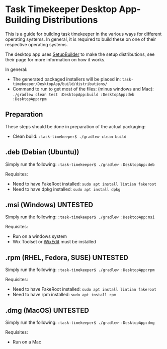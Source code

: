 # Task Timekeeper Desktop App- Building Distributions

This is a guide for building task timekeeper in the various ways for different operating systems. In general, it is required to build these on one of their respective operating systems.

The desktop app uses [SetupBuilder](https://github.com/i-net-software/SetupBuilder) to make the setup distributions, see their page for more information on how it works.

In general:

 * The generated packaged installers will be placed in: `task-timekeeper/DesktopApp/build/distributions/`
 * Command to run to get most of the files: (minus windows and Mac): `./gradlew clean test :DesktopApp:build :DesktopApp:deb :DesktopApp:rpm`

## Preparation

These steps should be done in preparation of the actual packaging:

 * Clean build: `:task-timekeeper$ ./gradlew clean build`

## .deb (Debian (Ubuntu))

Simply run the following: `:task-timekeeper$ ./gradlew :DesktopApp:deb`

Requisites:

 * Need to have FakeRoot installed: `sudo apt install lintian fakeroot`
 * Need to have dpkg installed: `sudo apt install dpkg`

## .msi (Windows) UNTESTED

Simply run the following: `:task-timekeeper$ ./gradlew :DesktopApp:msi`

Requisites:

 * Run on a windows system
 * Wix Toolset or [WixEdit](https://wixedit.github.io/) must be installed

## .rpm (RHEL, Fedora, SUSE) UNTESTED

Simply run the following: `:task-timekeeper$ ./gradlew :DesktopApp:rpm`

Requisites:

 * Need to have FakeRoot installed: `sudo apt install lintian fakeroot`
 * Need to have rpm installed: `sudo apt install rpm`

## .dmg (MacOS) UNTESTED

Simply run the following: `:task-timekeeper$ ./gradlew :DesktopApp:dmg`

Requisites:

 * Run on a Mac